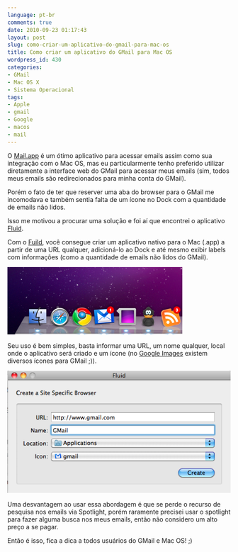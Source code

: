 ```yaml
---
language: pt-br
comments: true
date: 2010-09-23 01:17:43
layout: post
slug: como-criar-um-aplicativo-do-gmail-para-mac-os
title: Como criar um aplicativo do GMail para Mac OS
wordpress_id: 430
categories:
- GMail
- Mac OS X
- Sistema Operacional
tags:
- Apple
- gmail
- Google
- macos
- mail
---
```


O [Mail.app](http://www.apple.com/macosx/what-is-macosx/mail-ical-address-book.html) é um ótimo aplicativo para acessar emails assim como sua integração com o Mac OS, mas eu particularmente tenho preferido utilizar diretamente a interface web do GMail para acessar meus emails (sim, todos meus emails são redirecionados para minha conta do GMail).

Porém o fato de ter que reserver uma aba do browser para o GMail me incomodava e também sentia falta de um ícone no Dock com a quantidade de emails não lidos.

Isso me motivou a procurar uma solução e foi aí que encontrei o aplicativo [Fluid](http://fluidapp.com/).

Com o [Fuild](http://fluidapp.com/), você consegue criar um aplicativo nativo para o Mac (.app) a partir de uma URL qualquer, adicioná-lo ao Dock e até mesmo exibir labels com informações (como a quantidade de emails não lidos do GMail).

[![](/images/2010/09/Screen-shot-2010-09-23-at-12.53.35-AM.png)](/images/2010/09/Screen-shot-2010-09-23-at-12.53.35-AM.png)

Seu uso é bem simples, basta informar uma URL, um nome qualquer, local onde o aplicativo será criado e um ícone (no [Google Images](http://www.google.com.br/imghp?hl=pt-BR&tab=wi) existem diversos ícones para GMail ;)).

[![](/images/2010/09/Screen-shot-2010-09-23-at-12.52.34-AM.png)](/images/2010/09/Screen-shot-2010-09-23-at-12.52.34-AM.png)

Uma desvantagem ao usar essa abordagem é que se perde o recurso de pesquisa nos emails via Spotlight, porém raramente precisei usar o spotlight para fazer alguma busca nos meus emails, então não considero um alto preço a se pagar.

Então é isso, fica a dica a todos usuários do GMail e Mac OS! ;)